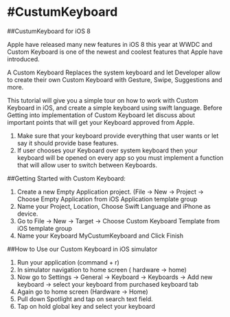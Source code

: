 #CustumKeyboard
==============

##CustumKeyboard for iOS 8

Apple have released many new features in iOS 8 this year at WWDC and Custom Keyboard is one of the newest and coolest features that Apple have introduced.

A Custom Keyboard Replaces the system keyboard and let Developer allow to create their own Custom Keyboard with Gesture, Swipe, Suggestions and more.

This tutorial will give you a simple tour on how to work with Custom Keyboard in iOS, and create a simple keyboard using swift language.
Before Getting into implementation of Custom Keyboard let discuss about important points that will get your Keyboard approved from Apple.

1. Make sure that your keyboard provide everything that user wants or let say it should provide base features.
2. If user chooses your Keyboard over system keyboard then your keyboard will be opened on every app so you must implement a function that will allow user to switch between Keyboards.

##Getting Started with Custom Keyboard:
1.	Create a new Empty Application project. (File -> New -> Project -> Choose Empty Application from iOS Application template group
2.	Name your Project, Location, Choose Swift Language and iPhone as device.
3.	Go to File  -> New -> Target -> Choose Custom Keyboard Template from iOS template group  
4.	Name your Keyboard MyCustumKeyboard and Click Finish

##How to Use our Custom Keyboard in iOS simulator
1.	Run your application (command + r) 
2.	In simulator navigation to home screen ( hardware -> home)
3.	Now go to Settings -> General -> Keyboard -> Keyboards -> Add new keyboard -> select your keyboard from purchased keyboard tab
4.	Again go to home screen (Hardware -> Home)
5.	Pull down Spotlight and tap on search text field. 
6.	Tap on hold global key and select your keyboard


